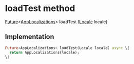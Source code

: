 


# loadTest method








[Future](https://api.flutter.dev/flutter/dart-async/Future-class.html)&lt;[AppLocalizations](../../utils_app_localization/AppLocalizations-class.md)> loadTest
([Locale](https://api.flutter.dev/flutter/dart-ui/Locale-class.html) locale)








## Implementation

```dart
Future<AppLocalizations> loadTest(Locale locale) async \{
  return AppLocalizations(locale);
\}
```







